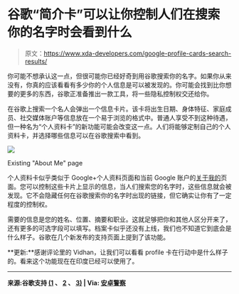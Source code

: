 # 谷歌“简介卡”可以让你控制人们在搜索你的名字时会看到什么

> 原文：<https://www.xda-developers.com/google-profile-cards-search-results/>

你可能不想承认这一点，但很可能你已经好奇到用谷歌搜索你的名字。如果你从来没有，你真的应该看看有多少你的个人信息是可以被发现的。你可能会找到比你想要的更多的东西，谷歌正准备推出一款工具，将一些隐私控制权交还给你。

在谷歌上搜索一个名人会弹出一个信息卡片。该卡将出生日期、身体特征、家庭成员、社交媒体账户等信息放在一个易于浏览的格式中。普通人享受不到这种待遇，但一种名为“个人资料卡”的新功能可能会改变这一点。人们将能够定制自己的个人资料卡，并选择哪些信息可以在谷歌搜索中看到。

 <picture>![](img/457640ed3e4505ca7e152dddd714e856.png)</picture> 

Existing "About Me" page

个人资料卡似乎类似于 Google+个人资料页面和当前 Google 账户的[关于我的](https://aboutme.google.com/)页面。您可以控制这些卡片上显示的信息，当人们搜索您的名字时，这些信息就会被发现。它不会隐藏任何在谷歌搜索你的名字时出现的链接，但它确实让你有了一定程度的控制权。

需要的信息是您的姓名、位置、摘要和职业。这就足够把你和其他人区分开来了，还有更多的可选字段可以填写。档案卡似乎还没有上线，我们也不知道它到底会是什么样子。谷歌在几个新发布的支持页面上提到了该功能。

**更新:**感谢评论里的 Vidhan，让我们可以看看 profile 卡在行动中是什么样子的。看来这个功能现在在印度已经可以使用了。

* * *

**来源:谷歌支持 [(1](https://support.google.com/websearch/answer/9406685) 、 [2](https://support.google.com/websearch/answer/9755952) 、 [3)](https://support.google.com/websearch/answer/9756012) | Via: [安卓警察](https://www.androidpolice.com/2020/02/27/google-search-to-introduce-public-profile-cards-for-all-a-convenient-replacement-for-google-profiles/)**
